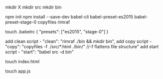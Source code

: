 mkdir X
mkdir src
mkdir bin

npm init
npm install --save-dev babel-cli babel-preset-es2015 babel-preset-stage-0 copyfiles rimraf

touch .babelrc 
{
  "presets": ["es2015", "stage-0"]
}

add clean script - "clean": "rimraf ./bin && mkdir bin",
add copy script - "copy": "copyfiles -f ./src/*.html ./bin/" //-f flattens file structure"
add start script - "start": "babel src -d bin"

touch index.html
<!doctype html>
<html>
    <head>
        <title>Boom!</title>
        <link rel="stylesheet" href="app.js">
    </head>
    <body>
    </body>
</html>

touch app.js

